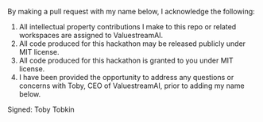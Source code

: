 By making a pull request with my name below, I acknowledge the following:

1. All intellectual property contributions I make to this repo or related workspaces are assigned to ValuestreamAI.
2. All code produced for this hackathon may be released publicly under MIT license.
3. All code produced for this hackathon is granted to you under MIT license.
4. I have been provided the opportunity to address any questions or concerns with Toby, CEO of ValuestreamAI, prior to adding my name below.

Signed:
Toby Tobkin
